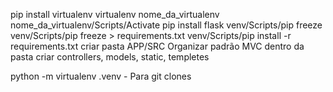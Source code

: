 pip install virtualenv
virtualenv nome_da_virtualenv
nome_da_virtualenv/Scripts/Activate
pip install flask
venv/Scripts/pip freeze
venv/Scripts/pip freeze > requirements.txt
venv/Scripts/pip install -r requirements.txt
criar pasta APP/SRC
Organizar padrão MVC dentro da pasta
criar controllers, models, static, templetes

python -m virtualenv .venv - Para git clones